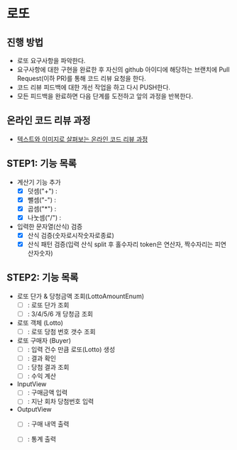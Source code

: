 # 로또
## 진행 방법
* 로또 요구사항을 파악한다.
* 요구사항에 대한 구현을 완료한 후 자신의 github 아이디에 해당하는 브랜치에 Pull Request(이하 PR)를 통해 코드 리뷰 요청을 한다.
* 코드 리뷰 피드백에 대한 개선 작업을 하고 다시 PUSH한다.
* 모든 피드백을 완료하면 다음 단계를 도전하고 앞의 과정을 반복한다.

## 온라인 코드 리뷰 과정
* [텍스트와 이미지로 살펴보는 온라인 코드 리뷰 과정](https://github.com/next-step/nextstep-docs/tree/master/codereview)


## STEP1: 기능 목록 
* 계산기 기능 추가
  - [x] 덧셈("+") :
  - [x] 뺄셈("-") :
  - [x] 곱셈("*") :
  - [x] 나눗셈("/") :

* 입력한 문자열(산식) 검증 
  - [x] 산식 검증(숫자로시작숫자로종료)
  - [x] 산식 패턴 검증(입력 산식 split 후 홀수자리 token은 연산자, 짝수자리는 피연산자숫자)

## STEP2: 기능 목록 

* 로또 단가 & 당청금액 조회(LottoAmountEnum)
  -[ ] : 로또 단가 조회
  -[ ] : 3/4/5/6 개 당청금 조회

* 로또 객체 (Lotto)
  -[ ] : 로또 당첨 번호 갯수 조회 
* 로또 구매자 (Buyer)
  -[ ] : 입력 건수 만큼 로또(Lotto) 생성
  -[ ] : 결과 확인
  -[ ] : 당첨 결과 조회
  -[ ] : 수익 계산
  
* InputView
  -[ ] : 구매금액 입력
  -[ ] : 지난 회차 당첨번호 입력 
* OutputView
  -[ ] : 구매 내역 출력 
  -[ ] : 통계 출력 
  

